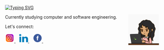 [![Typing SVG](https://readme-typing-svg.herokuapp.com?font=Fira+Code&pause=1100&random=false&width=435&lines=Hi+there,+I'm+Elonë+Krasniqi)](https://git.io/typing-svg)
</h1>

<img align="right" alt="girl" width="100" src="gif.gif">
Currently studying computer and software engineering.

Let's connect:

<a href="https://www.instagram.com/eloonakrasniqi/?next=%2F">
	<img alt="Instagram" src="images/instagram.webp" target="_new" width="30"/>
	</a>
&nbsp;&nbsp;
<a href="https://www.linkedin.com/in/elon%C3%AB-krasniqi-105155274/"><img alt="LinkedIn" src="images/linkedin.webp" target="_new" width="29"/>
	</a>
&nbsp;&nbsp;
<a href="https://www.facebook.com/profile.php?id=100081740167734">
	<img alt="Facebook" src="images/facebook.webp" target="_new" width="30"/>
	</a>
&nbsp;&nbsp;